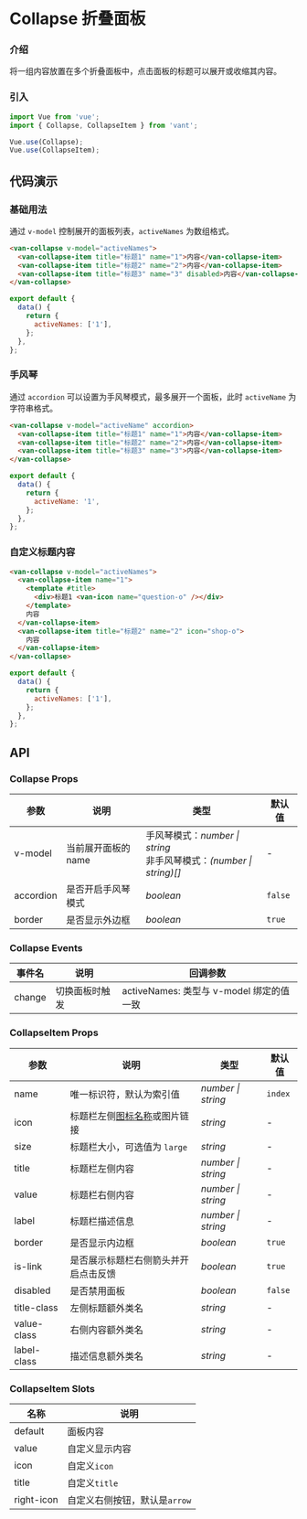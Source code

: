 # Collapse 折叠面板

### 介绍

将一组内容放置在多个折叠面板中，点击面板的标题可以展开或收缩其内容。

### 引入

```js
import Vue from 'vue';
import { Collapse, CollapseItem } from 'vant';

Vue.use(Collapse);
Vue.use(CollapseItem);
```

## 代码演示

### 基础用法

通过 `v-model` 控制展开的面板列表，`activeNames` 为数组格式。

```html
<van-collapse v-model="activeNames">
  <van-collapse-item title="标题1" name="1">内容</van-collapse-item>
  <van-collapse-item title="标题2" name="2">内容</van-collapse-item>
  <van-collapse-item title="标题3" name="3" disabled>内容</van-collapse-item>
</van-collapse>
```

```js
export default {
  data() {
    return {
      activeNames: ['1'],
    };
  },
};
```

### 手风琴

通过 `accordion` 可以设置为手风琴模式，最多展开一个面板，此时 `activeName` 为字符串格式。

```html
<van-collapse v-model="activeName" accordion>
  <van-collapse-item title="标题1" name="1">内容</van-collapse-item>
  <van-collapse-item title="标题2" name="2">内容</van-collapse-item>
  <van-collapse-item title="标题3" name="3">内容</van-collapse-item>
</van-collapse>
```

```js
export default {
  data() {
    return {
      activeName: '1',
    };
  },
};
```

### 自定义标题内容

```html
<van-collapse v-model="activeNames">
  <van-collapse-item name="1">
    <template #title>
      <div>标题1 <van-icon name="question-o" /></div>
    </template>
    内容
  </van-collapse-item>
  <van-collapse-item title="标题2" name="2" icon="shop-o">
    内容
  </van-collapse-item>
</van-collapse>
```

```js
export default {
  data() {
    return {
      activeNames: ['1'],
    };
  },
};
```

## API

### Collapse Props

| 参数 | 说明 | 类型 | 默认值 |
| --- | --- | --- | --- |
| v-model | 当前展开面板的 name | 手风琴模式：_number \| string_<br>非手风琴模式：_(number \| string)[]_ | - |
| accordion | 是否开启手风琴模式 | _boolean_ | `false` |
| border | 是否显示外边框 | _boolean_ | `true` |

### Collapse Events

| 事件名 | 说明           | 回调参数                                 |
| ------ | -------------- | ---------------------------------------- |
| change | 切换面板时触发 | activeNames: 类型与 v-model 绑定的值一致 |

### CollapseItem Props

| 参数 | 说明 | 类型 | 默认值 |
| --- | --- | --- | --- |
| name | 唯一标识符，默认为索引值 | _number \| string_ | `index` |
| icon | 标题栏左侧[图标名称](#/zh-CN/icon)或图片链接 | _string_ | - |
| size | 标题栏大小，可选值为 `large` | _string_ | - |
| title | 标题栏左侧内容 | _number \| string_ | - |
| value | 标题栏右侧内容 | _number \| string_ | - |
| label | 标题栏描述信息 | _number \| string_ | - |
| border | 是否显示内边框 | _boolean_ | `true` |
| is-link | 是否展示标题栏右侧箭头并开启点击反馈 | _boolean_ | `true` |
| disabled | 是否禁用面板 | _boolean_ | `false` |
| title-class | 左侧标题额外类名 | _string_ | - |
| value-class | 右侧内容额外类名 | _string_ | - |
| label-class | 描述信息额外类名 | _string_ | - |

### CollapseItem Slots

| 名称       | 说明                          |
| ---------- | ----------------------------- |
| default    | 面板内容                      |
| value      | 自定义显示内容                |
| icon       | 自定义`icon`                  |
| title      | 自定义`title`                 |
| right-icon | 自定义右侧按钮，默认是`arrow` |

